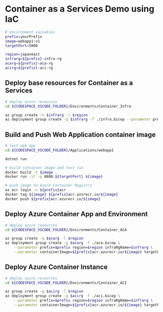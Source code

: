 # Container as a Services Demo using IaC

```bash
# environment variables
prefix=yourPrefix
image=webapp1:v1
targetPort=5000

region=japaneast
infrarg=${prefix}-infra-rg
acarg=${prefix}-aca-rg
acirg=${prefix}-aci-rg
```

## Deploy base resources for Container as a Services

```bash
# deploy azure resources
cd ${CODESPACE_VSCODE_FOLDER}/Environments/Container_Infra

az group create -n $infrarg -l $region
az deployment group create -g $infrarg -f ./infra.bicep --parameter prefix=$prefix region=$region
```

## Build and Push Web Application container image

```bash
# test web app
cd ${CODESPACE_VSCODE_FOLDER}/Applications/webapp1

dotnet run
```

```bash
# build container image and test run
docker build -t $image .
docker run -it -p 8888:${targetPort} ${image}
```

```bash
# push image to Azure Container Registry
az acr login -n ${prefix}acr
docker tag ${image} ${prefix}acr.azurecr.io/${image}
docker push ${prefix}acr.azurecr.io/${image}
```

## Deploy Azure Container App and Environment

```bash
# deploy azure resources
cd ${CODESPACE_VSCODE_FOLDER}/Environments/Container_ACA

az group create -g $acarg -l $region
az deployment group create -g $acarg -f ./aca.bicep \
    --parameter prefix=$prefix region=$region infraRgName=$infrarg \
    --parameter containerImage=${prefix}acr.azurecr.io/${image} targetPort=$targetPort
```

## Deploy Azure Container Instance

```bash
# deploy azure resources
cd ${CODESPACE_VSCODE_FOLDER}/Environments/Container_ACI

az group create -g $acirg -l $region
az deployment group create -g $acirg -f ./aci.bicep \
    --parameter prefix=$prefix region=$region infraRgName=$infrarg \
    --parameter containerImage=${prefix}acr.azurecr.io/${image} targetPort=$targetPort
```


